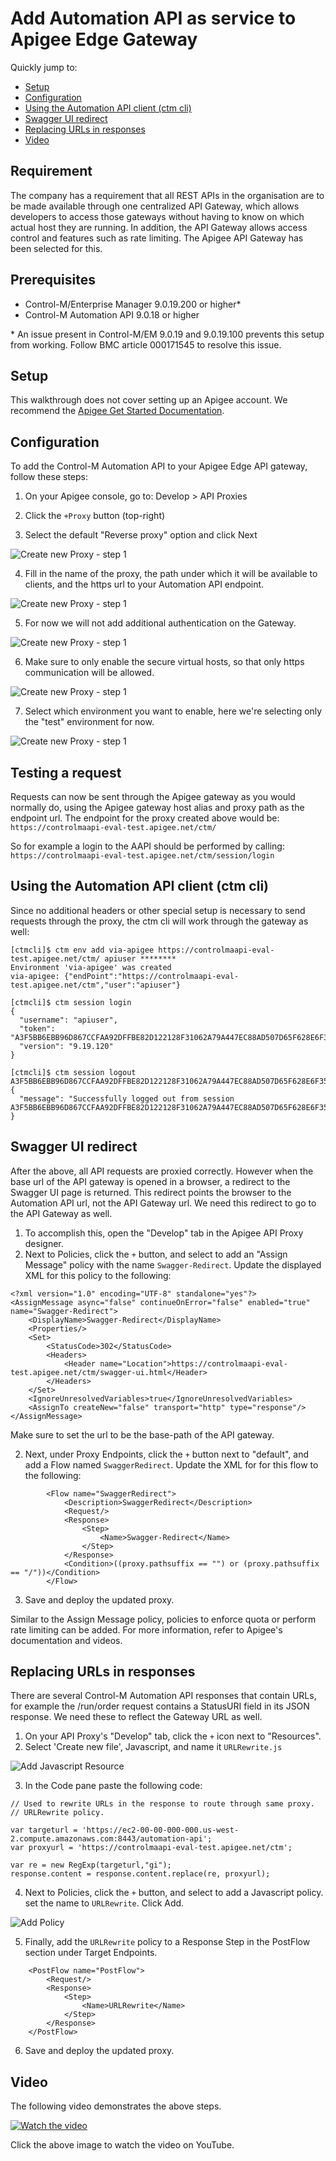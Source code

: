 # Add Automation API as service to Apigee Edge Gateway

Quickly jump to:
*  [Setup](#setup)
*  [Configuration](#configuration)
*  [Using the Automation API client (ctm cli)](#using-the-automation-api-client-ctm-cli)
*  [Swagger UI redirect](#swagger-ui-redirect)
*  [Replacing URLs in responses](#replacing-urls-in-responses)
*  [Video](#video)


## Requirement

The company has a requirement that all REST APIs in the organisation are to 
be made available through one centralized API Gateway, which allows developers
to access those gateways without having to know on which actual host they are
running. In addition, the API Gateway allows access control and features such as 
rate limiting. The Apigee API Gateway has been selected for this.

## Prerequisites

* Control-M/Enterprise Manager 9.0.19.200 or higher*
* Control-M Automation API 9.0.18 or higher

\* An issue present in Control-M/EM 9.0.19 and 9.0.19.100 prevents 
this setup from working. Follow BMC article 000171545 to resolve this issue.

## Setup

This walkthrough does not cover setting up an Apigee account. We recommend the 
[Apigee Get Started Documentation](https://docs.apigee.com/api-platform/get-started/get-started).


## Configuration

To add the Control-M Automation API to your  Apigee Edge API gateway, follow
these steps:

1. On your Apigee console, go to: Develop > API Proxies
 
2. Click the `+Proxy` button (top-right)

3. Select the default "Reverse proxy" option and click Next
 
![Create new Proxy - step 1][createproxy1]

4. Fill in the name of the proxy, the path under which it will be available to 
   clients, and the https url to your Automation API endpoint.

![Create new Proxy - step 1][createproxy2]

5. For now we will not add additional authentication on the Gateway.

![Create new Proxy - step 1][createproxy3]

6. Make sure to only enable the secure virtual hosts, so that only https 
   communication will be allowed.

![Create new Proxy - step 1][createproxy4]

7. Select which environment you want to enable, here we're selecting only the
   "test" environment for now.

![Create new Proxy - step 1][createproxy5]


[createproxy1]: images/createproxy0.png "Create new Proxy - step 1"
[createproxy2]: images/createproxy1.png "Create new Proxy - step 2"
[createproxy3]: images/createproxy2.png "Create new Proxy - step 3"
[createproxy4]: images/createproxy3.png "Create new Proxy - step 4"
[createproxy5]: images/createproxy4.png "Create new Proxy - step 5"


## Testing a request

Requests can now be sent through the Apigee gateway as you would normally do,
using the Apigee gateway host alias and proxy path as the endpoint url.
The endpoint for the proxy created above would be:
`https://controlmaapi-eval-test.apigee.net/ctm/`

So for example a login to the AAPI should be performed by calling:
`https://controlmaapi-eval-test.apigee.net/ctm/session/login`


## Using the Automation API client (ctm cli)

Since no additional headers or other special setup is necessary to send requests 
through the proxy, the ctm cli will work through the gateway as well:

```
[ctmcli]$ ctm env add via-apigee https://controlmaapi-eval-test.apigee.net/ctm/ apiuser ********
Environment 'via-apigee' was created
via-apigee: {"endPoint":"https://controlmaapi-eval-test.apigee.net/ctm","user":"apiuser"}

[ctmcli]$ ctm session login
{
  "username": "apiuser",
  "token": "A3F5BB6EBB96D867CCFAA92DFFBE82D122128F31062A79A447EC88AD507D65F628E6F35D7E1F5B9AC51E401E9409E54B342FD8A3C76F76BE7E03746E323D03D8",
  "version": "9.19.120"
}

[ctmcli]$ ctm session logout A3F5BB6EBB96D867CCFAA92DFFBE82D122128F31062A79A447EC88AD507D65F628E6F35D7E1F5B9AC51E401E9409E54B342FD8A3C76F76BE7E03746E323D03D8
{
  "message": "Successfully logged out from session A3F5BB6EBB96D867CCFAA92DFFBE82D122128F31062A79A447EC88AD507D65F628E6F35D7E1F5B9AC51E401E9409E54B342FD8A3C76F76BE7E03746E323D03D8"
}
```


## Swagger UI redirect

After the above, all API requests are proxied correctly. However when the base
url of the API gateway is opened in a browser, a redirect to the Swagger UI 
page is returned. This redirect points the browser to the Automation API url, 
not the API Gateway url. We need this redirect to go to the API Gateway as well.

1. To accomplish this, open the "Develop" tab in the Apigee API Proxy designer.
2. Next to Policies, click the `+` button, and select to add an "Assign Message" 
policy with the name `Swagger-Redirect`. 
Update the displayed XML for this policy to the following:

```
<?xml version="1.0" encoding="UTF-8" standalone="yes"?>
<AssignMessage async="false" continueOnError="false" enabled="true" name="Swagger-Redirect">
    <DisplayName>Swagger-Redirect</DisplayName>
    <Properties/>
    <Set>
        <StatusCode>302</StatusCode>
        <Headers>
            <Header name="Location">https://controlmaapi-eval-test.apigee.net/ctm/swagger-ui.html</Header>
        </Headers>
    </Set>
    <IgnoreUnresolvedVariables>true</IgnoreUnresolvedVariables>
    <AssignTo createNew="false" transport="http" type="response"/>
</AssignMessage>
```

Make sure to set the url to be the base-path of the API gateway.

2. Next, under Proxy Endpoints, click the `+` button next to "default", and add 
a Flow named `SwaggerRedirect`. Update the XML for for this flow to the 
following:

```
        <Flow name="SwaggerRedirect">
            <Description>SwaggerRedirect</Description>
            <Request/>
            <Response>
                <Step>
                    <Name>Swagger-Redirect</Name>
                </Step>
            </Response>
            <Condition>((proxy.pathsuffix == "") or (proxy.pathsuffix == "/"))</Condition>
        </Flow>
```		

3. Save and deploy the updated proxy.

Similar to the Assign Message policy, policies to enforce quota or perform rate 
limiting can be added. For more information, refer to Apigee's documentation and
videos.


## Replacing URLs in responses

There are several Control-M Automation API responses that contain URLs,
for example the /run/order request contains a StatusURI field in its JSON 
response. We need these to reflect the Gateway URL as well.

1. On your API Proxy's "Develop" tab, click the `+` icon next to "Resources".
2. Select 'Create new file', Javascript, and name it `URLRewrite.js`
  
![Add Javascript Resource][URLRewrite1]

3. In the Code pane paste the following code:

```
// Used to rewrite URLs in the response to route through same proxy.
// URLRewrite policy.

var targeturl = 'https://ec2-00-00-000-000.us-west-2.compute.amazonaws.com:8443/automation-api';
var proxyurl = 'https://controlmaapi-eval-test.apigee.net/ctm';

var re = new RegExp(targeturl,"gi");
response.content = response.content.replace(re, proxyurl);
```

4. Next to Policies, click the `+` button, and select to add a Javascript policy.
   set the name to `URLRewrite`. Click Add.

![Add Policy][URLRewrite2]

5. Finally, add the `URLRewrite` policy to a Response Step in the PostFlow 
   section under Target Endpoints.

```
    <PostFlow name="PostFlow">
        <Request/>
        <Response>
            <Step>
                <Name>URLRewrite</Name>
            </Step>
        </Response>
    </PostFlow>
```

6. Save and deploy the updated proxy.
 
[URLRewrite1]: images/URLRewrite1.png "Add Javascript Resource"
[URLRewrite2]: images/URLRewrite2.png "Add Policy"


## Video

The following video demonstrates the above steps.

[![Watch the video](images/VideoLink.PNG)](https://youtu.be/flY5NHc1ycI)

Click the above image to watch the video on YouTube.